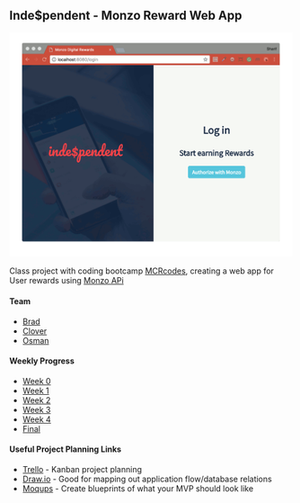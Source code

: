 ## Inde$pendent - Monzo Reward Web App

![Login](./Final/Reward_Animate.gif)

Class project with coding bootcamp [MCRcodes](https://github.com/MCRcodes), creating a web app for User rewards using [Monzo APi](https://developers.monzo.com/)

#### Team
- [Brad](https://github.com/bradlead)
- [Clover](https://github.com/cloverc)
- [Osman](https://github.com/SharifCoding)

#### Weekly Progress
- [Week 0](./Week_0/README.md)
- [Week 1](./Week_1/README.md)
- [Week 2](./Week_2/README.md)
- [Week 3](./Week_3/README.md)
- [Week 4](./Week_4/README.md)
- [Final](./Final/README.md)

#### Useful Project Planning Links
* [Trello](https://www.trello.com) - Kanban project planning
* [Draw.io](https://www.draw.io) - Good for mapping out application flow/database relations
* [Moqups](https://moqups.com/) - Create blueprints of what your MVP should look like
